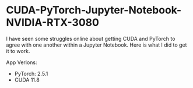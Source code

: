 # CUDA-PyTorch-Jupyter-Notebook-NVIDIA-RTX-3080
I have seen some struggles online about getting CUDA and PyTorch to agree with one another within a Jupyter Notebook. Here is what I did to get it to work. 

App Verions:
- PyTorch: 2.5.1
- CUDA 11.8
